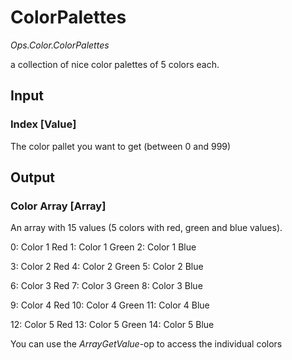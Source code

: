 # ColorPalettes

*Ops.Color.ColorPalettes*

a collection of nice color palettes of 5 colors each.

## Input

### Index [Value]
The color pallet you want to get (between 0 and 999)

## Output

### Color Array [Array]

An array with 15 values (5 colors with red, green and blue values).

0: Color 1 Red
1: Color 1 Green
2: Color 1 Blue

3: Color 2 Red
4: Color 2 Green
5: Color 2 Blue

6: Color 3 Red
7: Color 3 Green
8: Color 3 Blue

9: Color 4 Red
10: Color 4 Green
11: Color 4 Blue

12: Color 5 Red
13: Color 5 Green
14: Color 5 Blue

You can use the *ArrayGetValue*-op to access the individual colors
